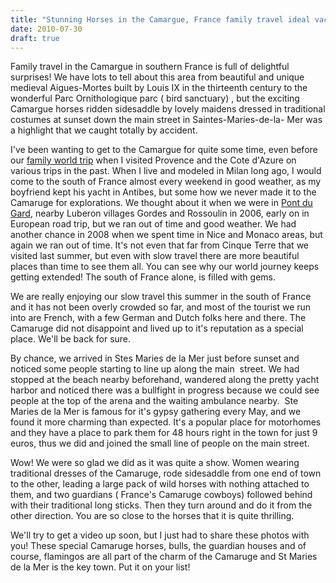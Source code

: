 ```yaml
---
title: "Stunning Horses in the Camargue, France family travel ideal vacation holiday Saintes-Maries-de-la-Mer"
date: 2010-07-30
draft: true
---
```


  

<!--more-->

Family travel in the Camargue in southern France is full of delightful surprises! We have lots to tell about this area from beautiful and unique medieval Aigues-Mortes built by Louis IX in the thirteenth century to the wonderful Parc Ornithologique parc ( bird sanctuary) , but the exciting Camargue horses ridden sidesaddle by lovely maidens dressed in traditional costumes at sunset down the main street in Saintes-Maries-de-la- Mer was a highlight that we caught totally by accident.  
  
I've been wanting to get to the Camargue for quite some time, even before our [family world trip](http://soultravelers3new.local/2009/04/how-to-travel-the-world-as-a-digital-nomad-family.html) when I visited Provence and the Cote d'Azure on various trips in the past. When I live and modeled in Milan long ago, I would come to the south of France almost every weekend in good weather, as my boyfriend kept his yacht in Antibes, but some how we never made it to the Camaruge for explorations. We thought about it when we were in [Pont du Gard](http://soultravelers3new.local/2006/10/pont-du-gard.html), nearby Luberon villages Gordes and Rossoulin in 2006, early on in European road trip, but we ran out of time and good weather. We had another chance in 2008 when we spent time in Nice and Monaco areas, but again we ran out of time. It's not even that far from Cinque Terre that we visited last summer, but even with slow travel there are more beautiful places than time to see them all. You can see why our world journey keeps getting extended! The south of France alone, is filled with gems.  
  
We are really enjoying our slow travel this summer in the south of France and it has not been overly crowded so far, and most of the tourist we run into are French, with a few German and Dutch folks here and there. The Camaruge did not disappoint and lived up to it's reputation as a special place. We'll be back for sure.  
  
By chance, we arrived in Stes Maries de la Mer just before sunset and noticed some people starting to line up along the main  street. We had stopped at the beach nearby beforehand, wandered along the pretty yacht harbor and noticed there was a bullfight in progress because we could see people at the top of the arena and the waiting ambulance nearby.  Ste Maries de la Mer is famous for it's gypsy gathering every May, and we found it more charming than expected. It's a popular place for motorhomes and they have a place to park them for 48 hours right in the town for just 9 euros, thus we did and joined the small line of people on the main street.  
  
Wow! We were so glad we did as it was quite a show. Women wearing traditional dresses of the Camaruge, rode sidesaddle from one end of town to the other, leading a large pack of wild horses with nothing attached to them, and two guardians ( France's Camaruge cowboys) followed behind with their traditional long sticks. Then they turn around and do it from the other direction. You are so close to the horses that it is quite thrilling.  
  
We'll try to get a video up soon, but I just had to share these photos with you! These special Camaruge horses, bulls, the guardian houses and of course, flamingos are all part of the charm of the Camaruge and St Maries de la Mer is the key town. Put it on your list!
